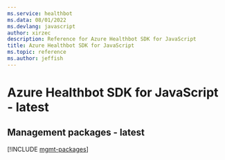 ```yaml
---
ms.service: healthbot
ms.data: 08/01/2022
ms.devlang: javascript
author: xirzec
description: Reference for Azure Healthbot SDK for JavaScript
title: Azure Healthbot SDK for JavaScript
ms.topic: reference
ms.author: jeffish
---
```

# Azure Healthbot SDK for JavaScript - latest

## Management packages - latest
[!INCLUDE [mgmt-packages](healthbot-mgmt-index.md)]